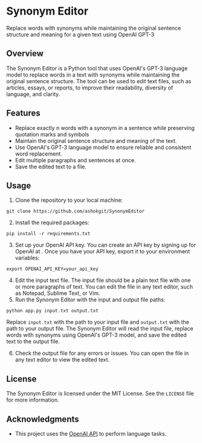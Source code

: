 Synonym Editor
==============
Replace words with synonyms while maintaining the original sentence structure and meaning for a given text using OpenAI GPT-3


Overview
--------

The Synonym Editor is a Python tool that uses OpenAI's GPT-3 language model to replace words in a text with synonyms while maintaining the original sentence structure. The tool can be used to edit text files, such as articles, essays, or reports, to improve their readability, diversity of language, and clarity.

Features
--------

- Replace exactly n words with a synonym in a sentence while preserving quotation marks and symbols
- Maintain the original sentence structure and meaning of the text.
- Use OpenAI's GPT-3 language model to ensure reliable and consistent word replacement.
- Edit multiple paragraphs and sentences at once.
- Save the edited text to a file.

Usage
-----

1. Clone the repository to your local machine:

```
git clone https://github.com/ashokgit/SynonymEditor

```

2. Install the required packages:

```
pip install -r requirements.txt

```

3. Set up your OpenAI API key. You can create an API key by signing up for OpenAI at . Once you have your API key, export it to your environment variables:

```
export OPENAI_API_KEY=your_api_key

```

4. Edit the input text file. The input file should be a plain text file with one or more paragraphs of text. You can edit the file in any text editor, such as Notepad, Sublime Text, or Vim.
5. Run the Synonym Editor with the input and output file paths:

```
python app.py input.txt output.txt

```

Replace `input.txt` with the path to your input file and `output.txt` with the path to your output file. The Synonym Editor will read the input file, replace words with synonyms using OpenAI's GPT-3 model, and save the edited text to the output file.

6. Check the output file for any errors or issues. You can open the file in any text editor to view the edited text.

License
-------

The Synonym Editor is licensed under the MIT License. See the `LICENSE` file for more information.

Acknowledgments
---------------

- This project uses the [OpenAI API](https://beta.openai.com/docs/api-reference/introduction) to perform language tasks.
